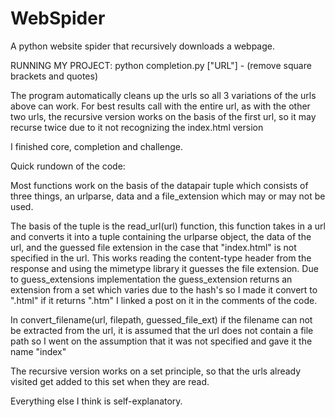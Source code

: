 # WebSpider
A python website spider that recursively downloads a webpage.

RUNNING MY PROJECT:
python completion.py ["URL"] - (remove square brackets and quotes)

The program automatically cleans up the urls so all 3 variations
of the urls above can work. For best results call with the entire url,
as with the other two urls, the recursive version works on the basis 
of the first url, so it may recurse twice due to it not 
recognizing the index.html version

I finished core, completion and challenge.

Quick rundown of the code:

Most functions work on the basis of the datapair tuple
which consists of three things, an urlparse, data and a file_extension which
may or may not be used.

The basis of the tuple is the read_url(url) function, this function takes in a url and converts it into a tuple
containing the urlparse object, the data of the url, and the guessed file
extension in the case that "index.html" is not specified in the url. This
works reading the content-type header from the response and using the mimetype
library it guesses the file extension. Due to guess_extensions implementation
the guess_extension returns an extension from a set which varies due to the hash's
so I made it convert to ".html" if it returns ".htm" I linked a post on it
in the comments of the code.

In convert_filename(url, filepath, guessed_file_ext) if the filename
can not be extracted from the url, it is assumed that the url does not contain
a file path so I went on the assumption that it was not specified and gave
it the name "index"

The recursive version works on a set principle, so that the urls already visited get added
to this set when they are read.

Everything else I think is self-explanatory.

